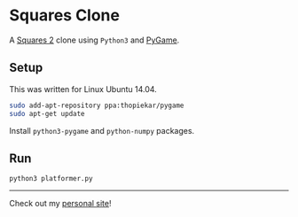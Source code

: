 # Squares Clone

A [Squares 2](http://www.albinoblacksheep.com/games/squares2) clone using `Python3` and [PyGame](http://pygame.org/hifi.html).

## Setup

This was written for Linux Ubuntu 14.04.

```bash
sudo add-apt-repository ppa:thopiekar/pygame
sudo apt-get update
```

Install `python3-pygame` and `python-numpy` packages.

## Run

    python3 platformer.py

---

Check out my [personal site](https://andrewboutin.com)!
